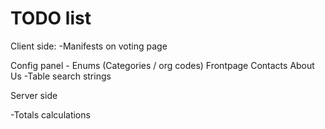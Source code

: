 # TODO list
Client side:
-Manifests on voting page
<!-- -Only members can vote -->
Config panel - Enums (Categories / org codes)
Frontpage
Contacts
About Us
-Table search strings
<!-- -Once over of proposal submission, add categories -->
<!-- -Update contacts. -->
<!-- -Update STF members -->
<!-- -Drawer responsiveness -->
Server side
<!-- -Autogenerate proposal numbers / quarters etc -->
-Totals calculations
<!-- -Publish proposals with >3 sigs -->
